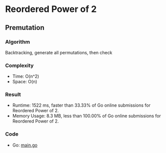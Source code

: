 # Reordered Power of 2



## Premutation



### Algorithm

Backtracking, generate all permutations, then check


### Complexity

- Time: O(n^2)
- Space: O(n)


### Result

- Runtime: 1522 ms, faster than 33.33% of Go online submissions for Reordered Power of 2.
- Memory Usage: 8.3 MB, less than 100.00% of Go online submissions for Reordered Power of 2.


### Code

- Go: [main.go](#maingo)